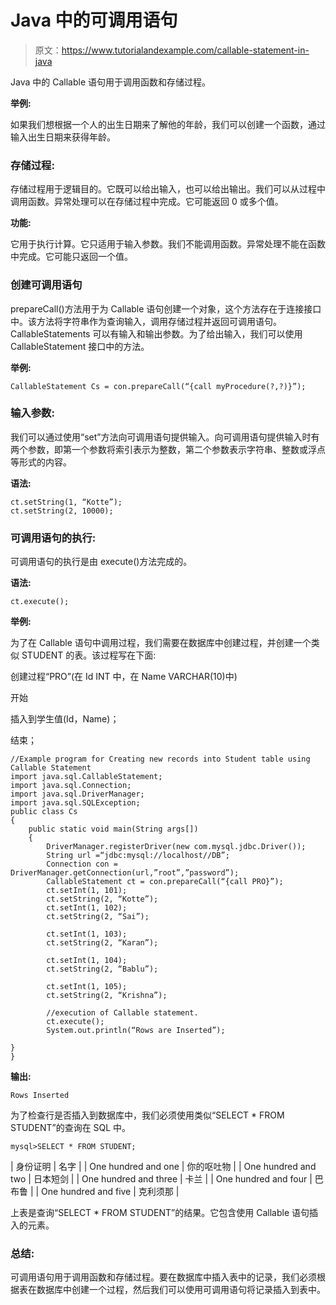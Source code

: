# Java 中的可调用语句

> 原文：<https://www.tutorialandexample.com/callable-statement-in-java>

Java 中的 Callable 语句用于调用函数和存储过程。

**举例:**

如果我们想根据一个人的出生日期来了解他的年龄，我们可以创建一个函数，通过输入出生日期来获得年龄。

### 存储过程:

存储过程用于逻辑目的。它既可以给出输入，也可以给出输出。我们可以从过程中调用函数。异常处理可以在存储过程中完成。它可能返回 0 或多个值。

**功能:**

它用于执行计算。它只适用于输入参数。我们不能调用函数。异常处理不能在函数中完成。它可能只返回一个值。

### 创建可调用语句

prepareCall()方法用于为 Callable 语句创建一个对象，这个方法存在于连接接口中。该方法将字符串作为查询输入，调用存储过程并返回可调用语句。CallableStatements 可以有输入和输出参数。为了给出输入，我们可以使用 CallableStatement 接口中的方法。

**举例:**

```
CallableStatement Cs = con.prepareCall(“{call myProcedure(?,?)}”);
```

### 输入参数:

我们可以通过使用“set”方法向可调用语句提供输入。向可调用语句提供输入时有两个参数，即第一个参数将索引表示为整数，第二个参数表示字符串、整数或浮点等形式的内容。

**语法:**

```
ct.setString(1, “Kotte”);
ct.setString(2, 10000); 
```

### 可调用语句的执行:

可调用语句的执行是由 execute()方法完成的。

**语法:**

```
ct.execute();
```

**举例:**

为了在 Callable 语句中调用过程，我们需要在数据库中创建过程，并创建一个类似 STUDENT 的表。该过程写在下面:

创建过程“PRO”(在 Id INT 中，在 Name VARCHAR(10)中)

开始

插入到学生值(Id，Name)；

结束；

```
//Example program for Creating new records into Student table using Callable Statement
import java.sql.CallableStatement;
import java.sql.Connection;
import java.sql.DriverManager;
import java.sql.SQLException;
public class Cs
{
	public static void main(String args[])
	{
		DriverManager.registerDriver(new com.mysql.jdbc.Driver());
		String url =“jdbc:mysql://localhost//DB”;
		Connection con = DriverManager.getConnection(url,”root”,”password”);
		CallableStatement ct = con.prepareCall(“{call PRO}”);
		ct.setInt(1, 101);
		ct.setString(2, “Kotte”);
		ct.setInt(1, 102);
		ct.setString(2, “Sai”);

		ct.setInt(1, 103);
		ct.setString(2, “Karan”);

		ct.setInt(1, 104);
		ct.setString(2, “Bablu”);

		ct.setInt(1, 105);
		ct.setString(2, “Krishna”);

		//execution of Callable statement.
		ct.execute();
		System.out.println(“Rows are Inserted”);

} 
} 
```

**输出:**

```
Rows Inserted
```

为了检查行是否插入到数据库中，我们必须使用类似“SELECT * FROM STUDENT”的查询在 SQL 中。

```
mysql>SELECT * FROM STUDENT;
```



| 身份证明 | 名字 |
| One hundred and one | 你的呕吐物 |
| One hundred and two | 日本短剑 |
| One hundred and three | 卡兰 |
| One hundred and four | 巴布鲁 |
| One hundred and five | 克利须那 |



上表是查询“SELECT * FROM STUDENT”的结果。它包含使用 Callable 语句插入的元素。

### 总结:

可调用语句用于调用函数和存储过程。要在数据库中插入表中的记录，我们必须根据表在数据库中创建一个过程，然后我们可以使用可调用语句将记录插入到表中。